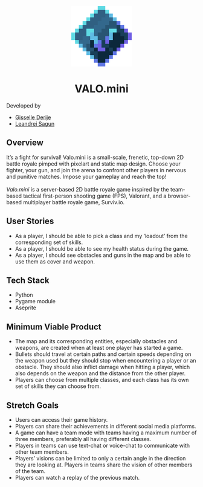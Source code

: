 <p align="center">
  <img src="assets/logo/valo.png"><br>
  <h1 align="center">VALO.mini</h1>
</p>
Developed by <br>
<ul>
  <li><a href="https://github.com/gdderije">Gisselle Derije</a></li>
  <li><a href="https://github.com/lssagun2">Leandrei Sagun</a></li>
</ul>

<h2>Overview</h2>
It’s a fight for survival! Valo.mini is a small-scale, frenetic, top-down 2D battle royale pimped with pixelart and static map design. Choose your fighter, your gun, and join the arena to confront other players in nervous and punitive matches. Impose your gameplay and reach the top!<br><br>
<i>Valo.mini</i> is a server-based 2D battle royale game inspired by the team-based tactical first-person shooting game (FPS), Valorant, and a browser-based multiplayer battle royale game, Surviv.io. 

<h2>User Stories</h2>
<ul>
  <li>As a player, I should be able to pick a class and my ‘loadout’ from the corresponding set of skills.</li>
  <li>As a player, I should be able to see my health status during the game.</li>
  <li>As a player, I should see obstacles and guns in the map and be able to use them as cover and weapon.</li>
</ul>

<h2>Tech Stack</h2>
<ul>
  <li>Python</li>
  <li>Pygame module</li>
  <li>Aseprite</li>
</ul>

<h2>Minimum Viable Product</h2>
<ul>
  <li>The map and its corresponding entities, especially obstacles and weapons, are created when at least one player has started a game.</li>
  <li>Bullets should travel at certain paths and certain speeds depending on the weapon used but they should stop when encountering a player or an obstacle. They should also inflict damage when hitting a player, which also depends on the weapon and the distance from the other player.</li>
  <li>Players can choose from multiple classes, and each class has its own set of skills they can choose from. </li>
</ul>

<h2>Stretch Goals</h2>
<ul>
  <li>Users can access their game history.</li>
  <li>Players can share their achievements in different social media platforms.</li>
  <li>A game can have a team mode with teams having a maximum number of three members, preferably all having different classes.</li>
  <li>Players in teams can use text-chat or voice-chat to communicate with other team members.</li>
  <li>Players’ visions can be limited to only a certain angle in the direction they are looking at. Players in teams share the vision of other members of the team.</li>
  <li>Players can watch a replay of the previous match.</li>
</ul>
